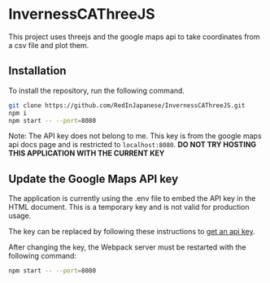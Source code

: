 # InvernessCAThreeJS

This project uses threejs and the google maps api to take coordinates from a csv file and plot them.

## Installation

To install the repository, run the following command.
```bash
git clone https://github.com/RedInJapanese/InvernessCAThreeJS.git
npm i
npm start -- --port=8080
```

Note: The API key does not belong to me. This key is from the google maps api docs page and is restricted to `localhost:8080`. 
**DO NOT TRY HOSTING THIS APPLICATION WITH THE CURRENT KEY**

## Update the Google Maps API key

The application is currently using the
<walkthrough-editor-open-file filePath=".env">.env</walkthrough-editor-open-file>
file to embed the API key in the HTML document. This is a temporary key and is
not valid for production usage.

The key can be replaced by following these instructions to
[get an api key](https://developers.google.com/maps/documentation/javascript/get-api-key).

After changing the key, the Webpack server must be restarted with the following
command:

```bash
npm start -- --port=8080
```
